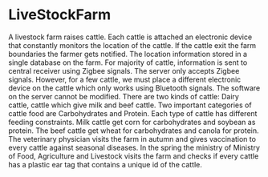 # LiveStockFarm

A livestock farm raises cattle. Each cattle is attached an electronic device that constantly
monitors the location of the cattle. If the cattle exit the farm boundaries the farmer gets notified.
The location information stored in a single database on the farm.
For majority of cattle, information is sent to central receiver using Zigbee signals. The server only
accepts Zigbee signals. However, for a few cattle, we must place a different electronic device on
the cattle which only works using Bluetooth signals. The software on the server cannot be
modified.
There are two kinds of cattle: Dairy cattle, cattle which give milk and beef cattle. Two important
categories of cattle food are Carbohydrates and Protein. Each type of cattle has different feeding
constraints. Milk cattle get corn for carbohydrates and soybean as protein. The beef cattle get
wheat for carbohydrates and canola for protein.
The veterinary physician visits the farm in autumn and gives vaccination to every cattle against
seasonal diseases. In the spring the ministry of Ministry of Food, Agriculture and Livestock visits
the farm and checks if every cattle has a plastic ear tag that contains a unique id of the cattle. 
